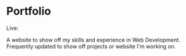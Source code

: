 # Portfolio

Live: 

A website to show off my skills and experience in Web Development. Frequently updated to show off projects or website I'm working on.
